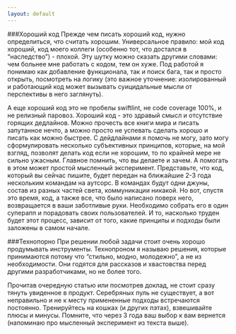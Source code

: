 ```yaml
---
layout: default
---
```


###Хороший код
  Прежде чем писать хороший код, нужно определиться, что считать хорошим. 
  Универсальное правило: мой код хороший, код моего коллеги (особенно тот, что достался в “наследство”) - плохой. 
  Эту шутку можно сказать другими словами: чем больнее мне работать с кодом, тем он хуже. 
  Под работой я понимаю как добавление функционала, так и поиск бага, так и просто открыть, 
  посмотреть на логику (это важное уточнение: изолированный и работающий код может вызывать 
  суицидальные мысли от перспективы в него заглянуть). 
  
  А еще хороший код это не пробелы swiftlint, не code coverage 100%, и не релизный паровоз. 
  Хороший код - это здравый смысл и отсутствие горящих дедлайнов. 
  Можно прочесть все книги мира и писать запутанное нечто, а можно просто не успевать сделать 
  хорошо и писать как можно быстрее. С дейдлайнами я помочь не могу, зато могу сформулировать несколько 
  субъективных принципов, которые, на мой взгляд, позволят делать код если не хорошим, то по крайней мере 
  не сильно ужасным. Главное помнить, что вы делаете и зачем. А помогать в этом может простой мысленный эксперимент. 
  Представьте, что код, который вы сейчас пишите, будет передан на ближайшие 2-3 года нескольким командам на аутсорс. 
  В командах будут одни джуны, состав из разных частей света, коммуникации никакой. 
  Но вот, спустя это время, код, а также все, что было написано поверх него, возвращается в ваши заботливые руки. 
  Необходимо собрать его в один суперапп и порадовать своих пользователей. И то, насколько труден будет этот процесс, 
  зависит от того, какие принципы и подходы были заложены в самом начале.</p>

###Технопорно
При решении любой задачи стоит очень хорошо продумывать инструменты. Технопроном я называю решения, которые 
  принимаются потому что “стильно, модно, молодежно”, а не из необходимости. Они годятся для рассказов и хвастовства 
  перед другими разработчиками, но не более того. 
  
  Прочитав очередную статью или посмотрев доклад, не стоит сразу тянуть увиденное в продукт. 
  Серебряных пуль не существует, а вот неправильно и не к месту примененные подходы встречаются постоянно. 
  Тренируйтесь на кошках (и других пэтах), взвешивайте плюсы и минусы. 
  Помните, что через 3 года ваш выбор к вам вернется (напоминаю про мысленный эксперимент из текста выше).  
